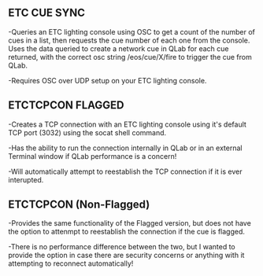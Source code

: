 ## ETC CUE SYNC
-Queries an ETC lighting console using OSC to get a count of the number of cues in a list, then requests the cue number of each one from the console. Uses the data queried to create a network cue in QLab for each cue returned, with the correct osc string /eos/cue/X/fire to trigger the cue from QLab.

-Requires OSC over UDP setup on your ETC lighting console.

## ETCTCPCON FLAGGED
-Creates a TCP connection with an ETC lighting console using it's default TCP port (3032) using the socat shell command.

-Has the ability to run the connection internally in QLab or in an external Terminal window if QLab performance is a concern!

-Will automatically attempt to reestablish the TCP connection if it is ever interupted.

## ETCTCPCON (Non-Flagged)
-Provides the same functionality of the Flagged version, but does not have the option to attenmpt to reestablish the connection if the cue is flagged.

-There is no performance difference between the two, but I wanted to provide the option in case there are security concerns or anything with it attempting to reconnect automatically!
